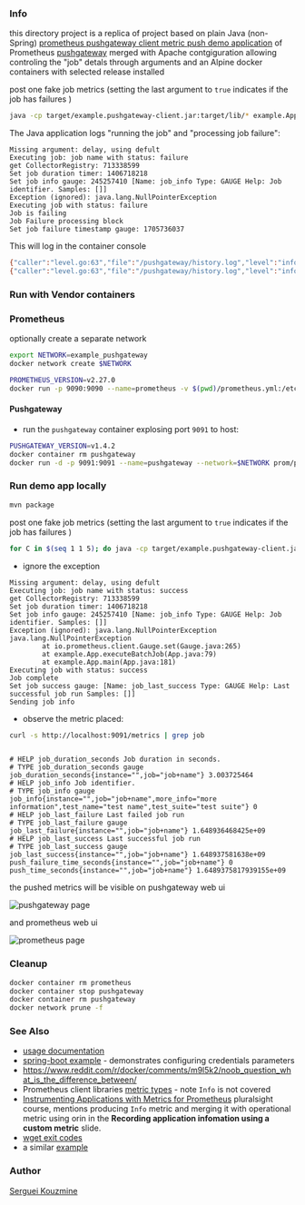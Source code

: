### Info


this directory project is a replica of project based on plain Java (non-Spring)
[prometheus pushgateway client metric push demo application](https://github.com/shejoshi/pushgateway)
of Prometheus [pushgateway](https://github.com/prometheus/pushgateway) merged with Apache contgiguration allowing controling the "job" detals through arguments
and an Alpine docker containers with selected release installed

post one fake job metrics (setting the last argument to `true` indicates if the job has failures )
```sh
java -cp target/example.pushgateway-client.jar:target/lib/* example.App -s false --name "job name" --debug
```
The Java application logs "running the job" and "processing job failure":
			
```text
Missing argument: delay, using defult
Executing job: job name with status: failure
get CollectorRegistry: 713338599
Set job duration timer: 1406718218
Set job info gauge: 245257410 [Name: job_info Type: GAUGE Help: Job identifier. Samples: []]
Exception (ignored): java.lang.NullPointerException
Executing job with status: failure
Job is failing
Job Failure processing block
Set job failure timestamp gauge: 1705736037

```
This will log in the container console
```sh
{"caller":"level.go:63","file":"/pushgateway/history.log","level":"info","msg":"metrics persisted","ts":"2021-10-27T02:57:19.671Z"}
{"caller":"level.go:63","file":"/pushgateway/history.log","level":"info","msg":"metrics persisted","ts":"2021-10-27T02:58:03.371Z"}
```

### Run with Vendor containers
### Prometheus

optionally create a separate network
```sh
export NETWORK=example_pushgateway
docker network create $NETWORK 
```

```sh
PROMETHEUS_VERSION=v2.27.0
docker run -p 9090:9090 --name=prometheus -v $(pwd)/prometheus.yml:/etc/prometheus/prometheus.yml --network=$NETWORK prom/prometheus:$PROMETHEUS_VERSION
```	
#### Pushgateway 

* run the `pushgateway` container explosing port `9091` to host:

```sh
PUSHGATEWAY_VERSION=v1.4.2
docker container rm pushgateway
docker run -d -p 9091:9091 --name=pushgateway --network=$NETWORK prom/pushgateway:$PUSHGATEWAY_VERSION
```

###  Run demo app locally
```sh
mvn package
```
post one fake job metrics (setting the last argument to `true` indicates if the job has failures )
```sh
for C in $(seq 1 1 5); do java -cp target/example.pushgateway-client.jar:target/lib/* example.App -s false --name "job name" --debug; sleep 10 ; done
```
* ignore the exception
```text
Missing argument: delay, using defult
Executing job: job name with status: success
get CollectorRegistry: 713338599
Set job duration timer: 1406718218
Set job info gauge: 245257410 [Name: job_info Type: GAUGE Help: Job identifier. Samples: []]
Exception (ignored): java.lang.NullPointerException
java.lang.NullPointerException
        at io.prometheus.client.Gauge.set(Gauge.java:265)
        at example.App.executeBatchJob(App.java:79)
        at example.App.main(App.java:181)
Executing job with status: success
Job complete
Set job success gauge: [Name: job_last_success Type: GAUGE Help: Last successful job run Samples: []]
Sending job info

```
* observe the metric placed:
```sh
curl -s http://localhost:9091/metrics | grep job

```
```text

# HELP job_duration_seconds Job duration in seconds.
# TYPE job_duration_seconds gauge
job_duration_seconds{instance="",job="job+name"} 3.003725464
# HELP job_info Job identifier.
# TYPE job_info gauge
job_info{instance="",job="job+name",more_info="more information",test_name="test name",test_suite="test suite"} 0
# HELP job_last_failure Last failed job run
# TYPE job_last_failure gauge
job_last_failure{instance="",job="job+name"} 1.648936468425e+09
# HELP job_last_success Last successful job run
# TYPE job_last_success gauge
job_last_success{instance="",job="job+name"} 1.648937581638e+09
push_failure_time_seconds{instance="",job="job+name"} 0
push_time_seconds{instance="",job="job+name"} 1.6489375817939155e+09
```
the pushed metrics will be visible on pushgateway web ui

![pushgateway page](https://github.com/sergueik/springboot_study/blob/master/basic-pushgateway/screenshots/pushgateway_page_capture.png)

and prometheus web ui

![prometheus page](https://github.com/sergueik/springboot_study/blob/master/basic-pushgateway/screenshots/prometheus_capture.png)

### Cleanup


```sh
docker container rm prometheus
docker container stop pushgateway
docker container rm pushgateway
docker network prune -f
```
### See Also

  * [usage documentation](https://prometheus.io/docs/instrumenting/pushing/)
  * [spring-boot example](https://github.com/ramesh-dev/prometheus-pushgateway-demo) - demonstrates configuring credentials parameters
  * https://www.reddit.com/r/docker/comments/m9l5k2/noob_question_what_is_the_difference_between/ 
  * Prometheus client libraries [metric types](https://prometheus.io/docs/concepts/metric_types/) - note `Info` is not covered
  * [Instrumenting Applications with Metrics for Prometheus](https://app.pluralsight.com/library/courses/instrumenting-applications-metrics-prometheus/table-of-contents) pluralsight course, mentions  producing `Info` metric and merging it with operational metric using orin in the __Recording application infomation using a custom metric__ slide.
  * [wget exit codes](https://gist.github.com/cosimo/5747881)
  * a similar [example](https://github.com/binhhq/prometheus-pushgateway-demo)
### Author
[Serguei Kouzmine](kouzmine_serguei@yahoo.com)
